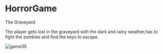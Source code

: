 # HorrorGame
The Graveyard

The player gets lost in the graveyard with the dark and rainy weather,has to fight the zombies and find the keys to escape.



![game35](https://github.com/Ahlamx6/HorrorGame/assets/102240641/c974a4ff-9c00-4ee6-8747-9e67a02496e5)
